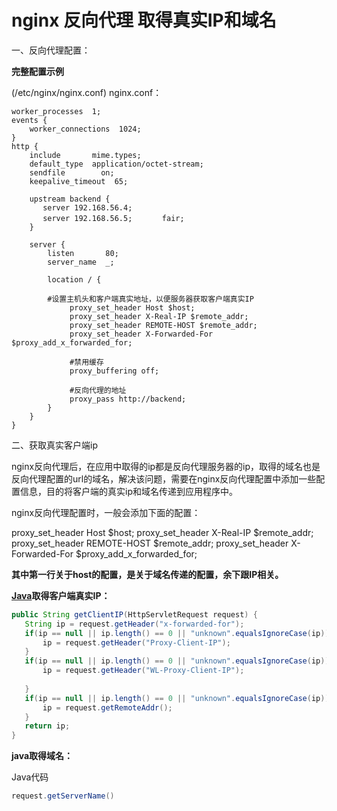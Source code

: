 # nginx 反向代理 取得真实IP和域名

一、反向代理配置：

**完整配置示例**

(/etc/nginx/nginx.conf)   nginx.conf： 

```nginx
worker_processes  1;
events {
    worker_connections  1024;
} 
http {
    include       mime.types;
    default_type  application/octet-stream;
    sendfile        on;
    keepalive_timeout  65; 

    upstream backend {             
       server 192.168.56.4;
       server 192.168.56.5;　　　　fair;
    } 

    server {
        listen       80;
        server_name  _; 

        location / {

        #设置主机头和客户端真实地址，以便服务器获取客户端真实IP
             proxy_set_header Host $host;
             proxy_set_header X-Real-IP $remote_addr;
             proxy_set_header REMOTE-HOST $remote_addr;
             proxy_set_header X-Forwarded-For $proxy_add_x_forwarded_for;

             #禁用缓存
             proxy_buffering off; 

             #反向代理的地址
             proxy_pass http://backend;    
        }
    } 
} 
```

二、获取真实客户端ip

nginx反向代理后，在应用中取得的ip都是反向代理服务器的ip，取得的域名也是反向代理配置的url的域名，解决该问题，需要在nginx反向代理配置中添加一些配置信息，目的将客户端的真实ip和域名传递到应用程序中。

nginx反向代理配置时，一般会添加下面的配置：

   proxy_set_header Host $host;
   proxy_set_header X-Real-IP $remote_addr;
   proxy_set_header REMOTE-HOST $remote_addr;
   proxy_set_header X-Forwarded-For $proxy_add_x_forwarded_for;

**其中第一行关于host的配置，是关于域名传递的配置，余下跟IP相关。**

**[Java](http://lib.csdn.net/base/java)取得客户端真实IP：**

 ```java
public String getClientIP(HttpServletRequest request) {   
    String ip = request.getHeader("x-forwarded-for");   
    if(ip == null || ip.length() == 0 || "unknown".equalsIgnoreCase(ip)) {   
        ip = request.getHeader("Proxy-Client-IP");   
    }   
    if(ip == null || ip.length() == 0 || "unknown".equalsIgnoreCase(ip)) {   
        ip = request.getHeader("WL-Proxy-Client-IP");   
  
    }   
    if(ip == null || ip.length() == 0 || "unknown".equalsIgnoreCase(ip)) {   
        ip = request.getRemoteAddr();   
    }   
    return ip;   
}  
 ```

**java取得域名：**

 

Java代码  

```java
request.getServerName()  
```
